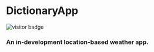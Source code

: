 # DictionaryApp

![visitor badge](https://visitor-badge.glitch.me/badge?page_id=somePythonProgrammer.SpaceColonisers)

### An in-development location-based weather app.

